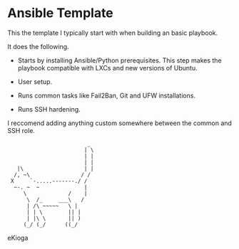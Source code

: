 # Ansible Template

This the template I typically start with when building an basic playbook.

It does the following.

* Starts by installing Ansible/Python prerequisites. This step makes the playbook compatible with LXCs and new versions of Ubuntu. 

* User setup.

* Runs common tasks like Fail2Ban, Git and UFW installations.

* Runs SSH hardening.

I reccomend adding anything custom somewhere between the common and SSH role.

                             _
                            | \
                            | |
                            | |
       |\                   | |
      /, ~\                / /
     X     `-.....-------./ /
      ~-. ~  ~              |
         \             /    |
          \  /_     ___\   /
          | /\ ~~~~~   \ |
          | | \        || |
          | |\ \       || )
         (_/ (_/      ((_/

eKioga
